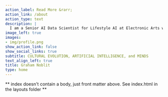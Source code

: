 ```yaml
---
action_label: Read More &rarr;
action_link: /about
action_type: text
description: |
  I am a Senior AI Data Scientist for Lifestyle AI at Electronic Arts where I apply contemporary methods in artificial intelligence and machine learning towards game development. Previously, I was the Senior Data Scientist for Children's Hospital Los Angeles, where I worked closely with clinicians and clinical researchers to modernize  healthcare delivery and clinical research through the strategic application of data science, particularly through the application of contemporary statistical methods and natural language processing. Before that, I was a Post-Doctoral Scientist at the [Schwartz Reisman Institute for Technology and Society at the University of Toronto](https://srinstitute.utoronto.ca/) and [Vector Institute for Artificial Intelligence](https://vectorinstitute.ai/) where I used game theory to understand how norms, culture, and political institutions evolve and how such insights can be applied in artificial intelligence. I received my Ph.D. from the [Culture, Cognition, and Coevolution Lab](https://coevolution.fas.harvard.edu/) at Harvard University, where I developed econometric and game-theoretic approaches to analyze the interplay between political institutions and cultural evolutionary processes.
image_left: true
images:
- img/profile.png
show_action_link: false
show_social_links: true
subtitle: CULTURAL EVOLUTION, ARTIFICIAL INTELLIGENCE, and MINDS
text_align_left: true
title: Graham Noblit
type: home
---
```


** index doesn't contain a body, just front matter above.
See index.html in the layouts folder **
